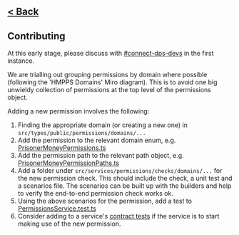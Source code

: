 [< Back](../README.md)
---

## Contributing

At this early stage, please discuss with [#connect-dps-devs](https://moj.enterprise.slack.com/archives/C04JFG3QJE6) in
the first instance.

We are trialling out grouping permissions by domain where possible (following the 'HMPPS Domains' Miro diagram). This is
to avoid one big unwieldy collection of permissions at the top level of the permissions object.

Adding a new permission involves the following:

1) Finding the appropriate domain (or creating a new one) in `src/types/public/permissions/domains/...`
2) Add the permission to the relevant domain enum,
   e.g. [PrisonerMoneyPermissions.ts](../src/types/public/permissions/domains/prisonerSpecific/prisonerMoney/PrisonerMoneyPermissions.ts)
3) Add the permission path to the relevant path object,
   e.g. [PrisonerMoneyPermissionPaths.ts](../src/types/public/permissions/domains/prisonerSpecific/prisonerMoney/PrisonerMoneyPermissionPaths.ts)
4) Add a folder under `src/services/permissions/checks/domains/...` for the new permission check. This should include the
   check, a unit test and a scenarios file. The scenarios can be built up with the builders and help to verify
   the end-to-end permission check works ok.
5) Using the above scenarios for the permission, add a test
   to [PermissionsService.test.ts](../src/services/permissions/PermissionsService.test.ts)
6) Consider adding to a service's [contract tests](../src/contractTests) if the service is to start making use of the
   new permission.
